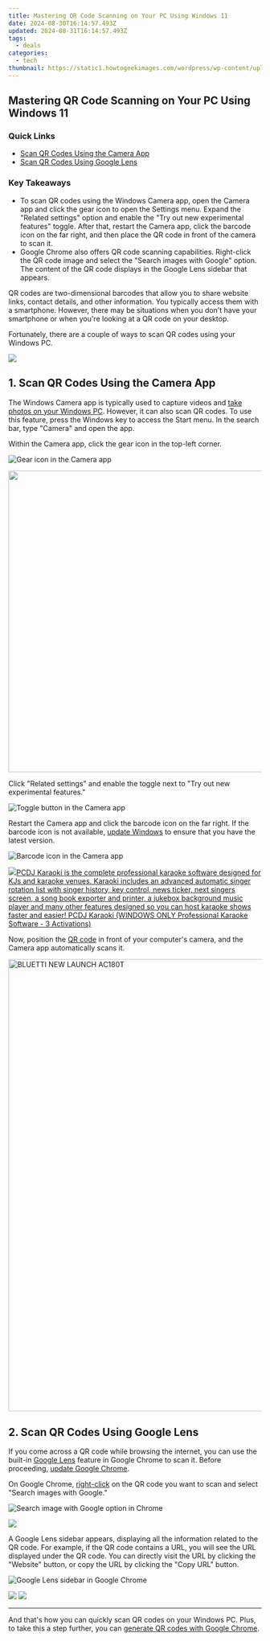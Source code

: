```yaml
---
title: Mastering QR Code Scanning on Your PC Using Windows 11
date: 2024-08-30T16:14:57.493Z
updated: 2024-08-31T16:14:57.493Z
tags:
  - deals
categories:
  - tech
thumbnail: https://static1.howtogeekimages.com/wordpress/wp-content/uploads/2023/04/HTG-QR-code-hero.png
---
```


## Mastering QR Code Scanning on Your PC Using Windows 11

### Quick Links

* [Scan QR Codes Using the Camera App](https://article-tips.techidaily.com/new-ringtone-riches-where-to-acquire-vintage-melodies-online-for-2024/)
* [Scan QR Codes Using Google Lens](https://facebook-video-content.techidaily.com/updated-demystifying-facebooks-blue-image-symbol-for-2024/)

### Key Takeaways

* To scan QR codes using the Windows Camera app, open the Camera app and click the gear icon to open the Settings menu. Expand the "Related settings" option and enable the "Try out new experimental features" toggle. After that, restart the Camera app, click the barcode icon on the far right, and then place the QR code in front of the camera to scan it.
* Google Chrome also offers QR code scanning capabilities. Right-click the QR code image and select the "Search images with Google" option. The content of the QR code displays in the Google Lens sidebar that appears.

 QR codes are two-dimensional barcodes that allow you to share website links, contact details, and other information. You typically access them with a smartphone. However, there may be situations when you don't have your smartphone or when you're looking at a QR code on your desktop.

 Fortunately, there are a couple of ways to scan QR codes using your Windows PC.

<!-- affiliate ads begin -->
<a href="https://shop.systoolsgroup.com/affiliate.php?ACCOUNT=SYSTOOBY&AFFILIATE=108875&PATH=https%3A%2F%2Fwww.systoolsgroup.com%3FAFFILIATE%3D108875%26RESOURCE%3D%2BSysTools%2BPDF%2BUnlocker"><img src="https://www.systoolsgroup.com/box/pdf-unlocker.png" border="0"></a>
<!-- affiliate ads end -->
##  1\. Scan QR Codes Using the Camera App

 The Windows Camera app is typically used to capture videos and [take photos on your Windows PC](https://facebook-video-footage.techidaily.com/what-everyone-needs-to-know-about-asmr-videos-for-2024/). However, it can also scan QR codes. To use this feature, press the Windows key to access the Start menu. In the search bar, type "Camera" and open the app.

 Within the Camera app, click the gear icon in the top-left corner.

![Gear icon in the Camera app](https://static1.howtogeekimages.com/wordpress/wp-content/uploads/2023/11/gear-icon.jpg) 

<!-- affiliate ads begin -->
<a href="https://appsumo.8odi.net/c/5597632/2068407/7443" target="_top" id="2068407"><img src="//a.impactradius-go.com/display-ad/7443-2068407" border="0" alt="" width="1200" height="600"/></a><img height="0" width="0" src="https://appsumo.8odi.net/i/5597632/2068407/7443" style="position:absolute;visibility:hidden;" border="0" />
<!-- affiliate ads end -->
 Click "Related settings" and enable the toggle next to "Try out new experimental features."

![Toggle button in the Camera app](https://static1.howtogeekimages.com/wordpress/wp-content/uploads/2023/11/toggle-button.jpg) 

 Restart the Camera app and click the barcode icon on the far right. If the barcode icon is not available, [update Windows](https://howto.techidaily.com/fix-unfortunately-settings-has-stopped-on-realme-v30-quickly-drfone-by-drfone-fix-android-problems-fix-android-problems/) to ensure that you have the latest version.

![Barcode icon in the Camera app](https://static1.howtogeekimages.com/wordpress/wp-content/uploads/2023/11/barcode-icon.jpg) 

<!-- affiliate ads begin -->
<a href="https://shop.pcdj.com/order/checkout.php?PRODS=4698832&QTY=1&AFFILIATE=108875&CART=1"> <img src="https://secure.avangate.com/images/merchant/47f4b6321e9fd8e8f7326a6adc1a7c1e/products/karaoki-new-searchresultspane.jpg" border="0">PCDJ Karaoki is the complete professional karaoke software designed for KJs and karaoke venues. Karaoki includes an advanced automatic singer rotation list with singer history, key control, news ticker, next singers screen, a song book exporter and printer, a jukebox background music player and many other features designed so you can host karaoke shows faster and easier! 
 PCDJ Karaoki (WINDOWS ONLY Professional Karaoke Software - 3 Activations)</a>
<!-- affiliate ads end -->
 Now, position the [QR code](https://android-unlock.techidaily.com/how-to-change-lava-yuva-3-lock-screen-password-by-drfone-android/) in front of your computer's camera, and the Camera app automatically scans it.

<!-- affiliate ads begin -->
<a href="https://bluettide.pxf.io/c/5597632/2042332/17092" target="_top" id="2042332"><img src="//a.impactradius-go.com/display-ad/17092-2042332" border="0" alt="BLUETTI NEW LAUNCH AC180T" width="960" height="900"/></a><img height="0" width="0" src="https://imp.pxf.io/i/5597632/2042332/17092" style="position:absolute;visibility:hidden;" border="0" />
<!-- affiliate ads end -->
##  2\. Scan QR Codes Using Google Lens

 If you come across a QR code while browsing the internet, you can use the built-in [Google Lens](https://howto.techidaily.com/8-workable-fixes-to-the-sim-not-provisioned-mm2-error-on-oneplus-ace-2-pro-drfone-by-drfone-fix-android-problems-fix-android-problems/) feature in Google Chrome to scan it. Before proceeding, [update Google Chrome](https://fox-boxes.techidaily.com/best-tiktok-video-editing-tips/).

 On Google Chrome, [right-click](https://desktop-recording.techidaily.com/updated-the-art-of-recording-fun-6-techniques-to-document-minecraft-for-2024/) on the QR code you want to scan and select "Search images with Google."

![Search image with Google option in Chrome](https://static1.howtogeekimages.com/wordpress/wp-content/uploads/2023/11/search-image-with-google-option.jpg) 

<!-- affiliate ads begin -->
<a href="https://secure.2checkout.com/order/checkout.php?PRODS=4729320&QTY=1&AFFILIATE=108875&CART=1"><img src="https://secure.avangate.com/images/merchant/f7f07e7dab09533bc71247a5b29a7373/products/2_iDeviceMessageBox.png" border="0"></a>
<!-- affiliate ads end -->
 A Google Lens sidebar appears, displaying all the information related to the QR code. For example, if the QR code contains a URL, you will see the URL displayed under the QR code. You can directly visit the URL by clicking the "Website" button, or copy the URL by clicking the "Copy URL" button.

![Google Lens sidebar in Google Chrome](https://static1.howtogeekimages.com/wordpress/wp-content/uploads/2023/11/google-lens-sidebar.jpg) 

<!-- affiliate ads begin -->
<a href="https://shop.manycam.com/order/checkout.php?PRODS=17727588&QTY=1&AFFILIATE=108875&CART=1"><img src="https://secure.avangate.com/images/merchant/8230bea7d54bcdf99cdfe85cb07313d5/mcaffbanner600x500.png" border="0"></a>
<a href="https://shop.manycam.com/order/checkout.php?PRODS=17727588&QTY=1&AFFILIATE=108875&CART=1"><img src="https://secure.avangate.com/images/merchant/8230bea7d54bcdf99cdfe85cb07313d5/Affiliates_300x250px_valentinesday.png" border="0"></a>
<!-- affiliate ads end -->
---

 And that's how you can quickly scan QR codes on your Windows PC. Plus, to take this a step further, you can [generate QR codes with Google Chrome](https://discord-videos.techidaily.com/new-the-art-of-engaging-responding-in-discord-conversations/).

<ins class="adsbygoogle"
     style="display:block"
     data-ad-format="autorelaxed"
     data-ad-client="ca-pub-7571918770474297"
     data-ad-slot="1223367746"></ins>



<ins class="adsbygoogle"
     style="display:block"
     data-ad-client="ca-pub-7571918770474297"
     data-ad-slot="8358498916"
     data-ad-format="auto"
     data-full-width-responsive="true"></ins>


